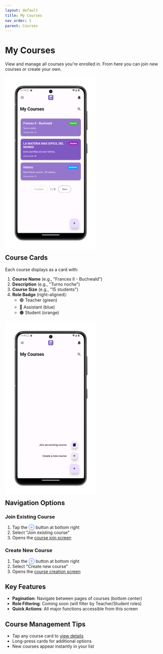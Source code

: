```yaml
---
layout: default
title: My Courses
nav_order: 1
parent: Courses
---
```


# My Courses

View and manage all courses you're enrolled in. From here you can join new courses or create your own.

<p style="clear:both;"></p>
<img src="assets/courses.png" alt="Courses List Screen" style="width:300px; float:left; margin-right:15px;"/>
<p style="clear:both;"></p>

## Course Cards

Each course displays as a card with:

1. **Course Name** (e.g., "Frances II - Buchwald")
2. **Description** (e.g., "Turno noche")
3. **Course Size** (e.g., "15 students")
4. **Role Badge** (right-aligned):
   - 🟢 Teacher (green)
   - 🔵 Assistant (blue)
   - 🟠 Student (orange)

<p style="clear:both;"></p>
<img src="assets/courses-fab.png" alt="Course Actions Menu" style="width:300px; float:left; margin-right:15px;"/>
<p style="clear:both;"></p>

## Navigation Options

### Join Existing Course
1. Tap the <span style="color:#4285F4;">⊕</span> button at bottom right
2. Select "Join existing course"
3. Opens the [course join screen](/app-manual/courses/course-join)

### Create New Course
1. Tap the <span style="color:#4285F4;">⊕</span> button at bottom right
2. Select "Create new course" 
3. Opens the [course creation screen](/app-manual/courses/course-create)

## Key Features

- **Pagination**: Navigate between pages of courses (bottom center)
- **Role Filtering**: Coming soon (will filter by Teacher/Student roles)
- **Quick Actions**: All major functions accessible from this screen

## Course Management Tips

- Tap any course card to [view details](/app-manual/courses/course-view)
- Long-press cards for additional options
- New courses appear instantly in your list